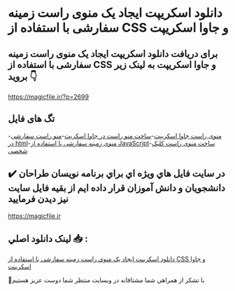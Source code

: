 # دانلود اسکریپت ایجاد یک منوی راست زمینه سفارشی با استفاده از CSS و جاوا اسکریپت

## برای دریافت دانلود اسکریپت ایجاد یک منوی راست زمینه سفارشی با استفاده از CSS و جاوا اسکریپت به لینک زیر بروید 👇

https://magicfile.ir/?p=2699

## تگ های فایل

-[منوی راست جاوا اسکریپت](https://magicfile.ir/product/%d8%a7%db%8c%d8%ac%d8%a7%d8%af-%db%8c%da%a9-%d9%85%d9%86%d9%88%db%8c-%d8%b1%d8%a7%d8%b3%d8%aa-%d8%b2%d9%85%db%8c%d9%86%d9%87-%d8%b3%d9%81%d8%a7%d8%b1%d8%b4%db%8c-css-%d8%ac%d8%a7%d9%88%d8%a7-%d8%a7%d8%b3%da%a9%d8%b1%db%8c%d9%be%d8%aa/)-[ساخت منو راست در جاوا اسکریت](https://magicfile.ir/product/%d8%a7%db%8c%d8%ac%d8%a7%d8%af-%db%8c%da%a9-%d9%85%d9%86%d9%88%db%8c-%d8%b1%d8%a7%d8%b3%d8%aa-%d8%b2%d9%85%db%8c%d9%86%d9%87-%d8%b3%d9%81%d8%a7%d8%b1%d8%b4%db%8c-css-%d8%ac%d8%a7%d9%88%d8%a7-%d8%a7%d8%b3%da%a9%d8%b1%db%8c%d9%be%d8%aa/)-[منو راست سفارشی در html](https://magicfile.ir/product/%d8%a7%db%8c%d8%ac%d8%a7%d8%af-%db%8c%da%a9-%d9%85%d9%86%d9%88%db%8c-%d8%b1%d8%a7%d8%b3%d8%aa-%d8%b2%d9%85%db%8c%d9%86%d9%87-%d8%b3%d9%81%d8%a7%d8%b1%d8%b4%db%8c-css-%d8%ac%d8%a7%d9%88%d8%a7-%d8%a7%d8%b3%da%a9%d8%b1%db%8c%d9%be%d8%aa/)-[منوی زمینه سفارشی با استفاده از JavaScript](https://magicfile.ir/product/%d8%a7%db%8c%d8%ac%d8%a7%d8%af-%db%8c%da%a9-%d9%85%d9%86%d9%88%db%8c-%d8%b1%d8%a7%d8%b3%d8%aa-%d8%b2%d9%85%db%8c%d9%86%d9%87-%d8%b3%d9%81%d8%a7%d8%b1%d8%b4%db%8c-css-%d8%ac%d8%a7%d9%88%d8%a7-%d8%a7%d8%b3%da%a9%d8%b1%db%8c%d9%be%d8%aa/)-[ساخت منوی راست کلیک شخصی](https://magicfile.ir/product/%d8%a7%db%8c%d8%ac%d8%a7%d8%af-%db%8c%da%a9-%d9%85%d9%86%d9%88%db%8c-%d8%b1%d8%a7%d8%b3%d8%aa-%d8%b2%d9%85%db%8c%d9%86%d9%87-%d8%b3%d9%81%d8%a7%d8%b1%d8%b4%db%8c-css-%d8%ac%d8%a7%d9%88%d8%a7-%d8%a7%d8%b3%da%a9%d8%b1%db%8c%d9%be%d8%aa/)

## ✔️ در سايت فايل هاي ويژه اي براي برنامه نويسان طراحان دانشجويان و دانش آموزان قرار داده ايم از بقيه فايل سايت نيز ديدن فرماييد

https://magicfile.ir


## لينک دانلود اصلي 📥 :

[دانلود اسکریپت ایجاد یک منوی راست زمینه سفارشی با استفاده از CSS و جاوا اسکریپت](https://magicfile.ir/product/%d8%a7%db%8c%d8%ac%d8%a7%d8%af-%db%8c%da%a9-%d9%85%d9%86%d9%88%db%8c-%d8%b1%d8%a7%d8%b3%d8%aa-%d8%b2%d9%85%db%8c%d9%86%d9%87-%d8%b3%d9%81%d8%a7%d8%b1%d8%b4%db%8c-css-%d8%ac%d8%a7%d9%88%d8%a7-%d8%a7%d8%b3%da%a9%d8%b1%db%8c%d9%be%d8%aa/) 


🙏با تشکر از همراهي شما مشتاقانه در وبسایت منتظر شما دوست عزیز هستیم

